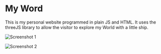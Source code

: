 # My Word

This is my personal website programmed in plain JS and HTML.
It uses the threeJS library to allow the visitor to explore my World with a little ship.

![Screenshot 1](https://github.com/Chris022/chris022.github.io/assets/24614499/6faa1608-ca17-4ffe-93cd-e771b7fc9dd1)

![Screenshot 2](https://github.com/Chris022/chris022.github.io/assets/24614499/df91e2b8-2888-49a9-baa1-17cabda69b27)
